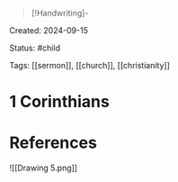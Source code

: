 > [!Handwriting]-

Created: 2024-09-15

Status: #child 

Tags: [[sermon]], [[church]], [[christianity]]

# 1 Corinthians









# References


![[Drawing 5.png]]
